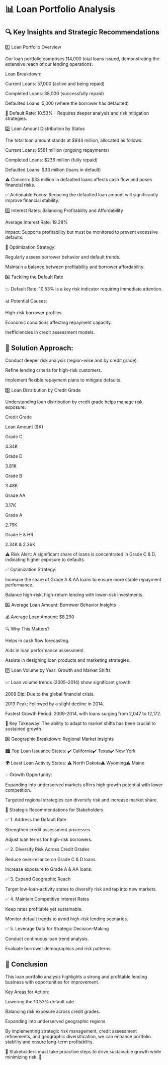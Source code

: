 # **📊 Loan Portfolio Analysis**

## **🔍 Key Insights and Strategic Recommendations**


1️⃣ Loan Portfolio Overview

Our loan portfolio comprises 114,000 total loans issued, demonstrating the extensive reach of our lending operations.

Loan Breakdown:

Current Loans: 57,000 (active and being repaid)

Completed Loans: 38,000 (successfully repaid)

Defaulted Loans: 5,000 (where the borrower has defaulted)

📌 Default Rate: 10.53% – Requires deeper analysis and risk mitigation strategies.

2️⃣ Loan Amount Distribution by Status

The total loan amount stands at $944 million, allocated as follows:

Current Loans: $581 million (ongoing repayments)

Completed Loans: $236 million (fully repaid)

Defaulted Loans: $33 million (loans in default)

⚠️ Concern: $33 million in defaulted loans affects cash flow and poses financial risks.

✅ Actionable Focus: Reducing the defaulted loan amount will significantly improve financial stability.

3️⃣ Interest Rates: Balancing Profitability and Affordability

Average Interest Rate: 19.28%

Impact: Supports profitability but must be monitored to prevent excessive defaults.

📌 Optimization Strategy:

Regularly assess borrower behavior and default trends.

Maintain a balance between profitability and borrower affordability.

4️⃣ Tackling the Default Rate

📉 Default Rate: 10.53% is a key risk indicator requiring immediate attention.

📊 Potential Causes:

High-risk borrower profiles.

Economic conditions affecting repayment capacity.

Inefficiencies in credit assessment models.

## **🚀 Solution Approach:**

Conduct deeper risk analysis (region-wise and by credit grade).

Refine lending criteria for high-risk customers.

Implement flexible repayment plans to mitigate defaults.

5️⃣ Loan Distribution by Credit Grade

Understanding loan distribution by credit grade helps manage risk exposure:

Credit Grade

Loan Amount ($K)

Grade C

4.34K

Grade D

3.81K

Grade B

3.48K

Grade AA

3.17K

Grade A

2.79K

Grade E & HR

2.34K & 2.26K

⚠️ Risk Alert: A significant share of loans is concentrated in Grade C & D, indicating higher exposure to defaults.

✅ Optimization Strategy:

Increase the share of Grade A & AA loans to ensure more stable repayment performance.

Balance high-risk, high-return lending with lower-risk investments.

6️⃣ Average Loan Amount: Borrower Behavior Insights

💰 Average Loan Amount: $8,290

🔍 Why This Matters?

Helps in cash flow forecasting.

Aids in loan performance assessment.

Assists in designing loan products and marketing strategies.

7️⃣ Loan Volume by Year: Growth and Market Shifts

📈 Loan volume trends (2005–2014) show significant growth:

2009 Dip: Due to the global financial crisis.

2013 Peak: Followed by a slight decline in 2014.

Fastest Growth Period: 2009-2014, with loans surging from 2,047 to 12,172.

📌 Key Takeaway: The ability to adapt to market shifts has been crucial to sustained growth.

8️⃣ Geographic Breakdown: Regional Market Insights

🏙️ Top Loan Issuance States:
✔️ California✔️ Texas✔️ New York

🌍 Least Loan Activity States:
⚠️ North Dakota⚠️ Wyoming⚠️ Maine

💡 Growth Opportunity:

Expanding into underserved markets offers high growth potential with lower competition.

Targeted regional strategies can diversify risk and increase market share.

📌 Strategic Recommendations for Stakeholders

✅ 1. Address the Default Rate

Strengthen credit assessment processes.

Adjust loan terms for high-risk borrowers.

✅ 2. Diversify Risk Across Credit Grades

Reduce over-reliance on Grade C & D loans.

Increase exposure to Grade A & AA loans.

✅ 3. Expand Geographic Reach

Target low-loan-activity states to diversify risk and tap into new markets.

✅ 4. Maintain Competitive Interest Rates

Keep rates profitable yet sustainable.

Monitor default trends to avoid high-risk lending scenarios.

✅ 5. Leverage Data for Strategic Decision-Making

Conduct continuous loan trend analysis.

Evaluate borrower demographics and risk patterns.

## **🚀 Conclusion**

This loan portfolio analysis highlights a strong and profitable lending business with opportunities for improvement.

Key Areas for Action:

Lowering the 10.53% default rate.

Balancing risk exposure across credit grades.

Expanding into underserved geographic regions.

By implementing strategic risk management, credit assessment refinements, and geographic diversification, we can enhance portfolio stability and ensure long-term profitability.

📌 Stakeholders must take proactive steps to drive sustainable growth while minimizing risk. 🚀
